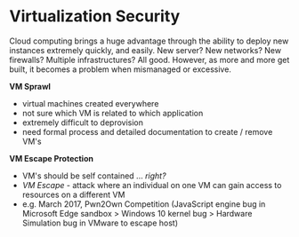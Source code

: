 # Virtualization Security

Cloud computing brings a huge advantage through the ability to deploy new instances extremely quickly, and easily. New server? New networks? New firewalls? Multiple infrastructures? All good. However, as more and more get built, it becomes a problem when mismanaged or excessive. 

**VM Sprawl**
- virtual machines created everywhere
- not sure which VM is related to which application
- extremely difficult to deprovision
- need formal process and detailed documentation to create / remove VM's

**VM Escape Protection**
- VM's should be self contained ... *right?*
- *VM Escape* - attack where an individual on one VM can gain access to resources on a different VM
- e.g. March 2017, Pwn2Own Competition (JavaScript engine bug in Microsoft Edge sandbox > Windows 10 kernel bug > Hardware Simulation bug in VMware to escape host)
